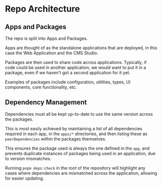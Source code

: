 # Repo Architecture

## Apps and Packages

The repo is split into Apps and Packages.

Apps are thought of as the standalone applications that are deployed, in this case the Web Application and the CMS Studio.

Packages are then used to share code across applications. Typically, if code could be used in another application, we would want to put it in a package, even if we haven't got a second application for it yet.

Examples of packages include configuration, utilities, types, UI components, core functionality, etc.

## Dependency Management

Dependencies must all be kept up-to-date to use the same version across the packages.

This is most easily achieved by maintaining a list of all dependencies required in each app, in the `apps/*` directories, and then listing these as `peerDependencies` within the packages themselves.

This ensures the package used is always the one defined in the `app`, and prevents duplicate instances of packages being used in an application, due to version mismatches.

Running `pnpm deps:check` in the root of the repository will highlight any cases where dependencies are mismatched across the application, allowing for easier updating.
